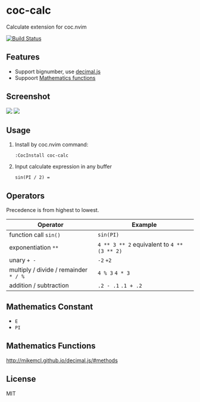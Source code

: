 # coc-calc

Calculate extension for coc.nvim

[![Build Status](https://travis-ci.com/weirongxu/coc-calc.svg?branch=master)](https://travis-ci.com/weirongxu/coc-calc)

## Features

* Support bignumber, use [decimal.js](https://github.com/MikeMcl/decimal.js)
* Suppoort [Mathematics functions](http://mikemcl.github.io/decimal.js/#methods)

## Screenshot
![](https://user-images.githubusercontent.com/1709861/57681026-7185a500-7661-11e9-9e80-130090e8a10f.png)
![](https://user-images.githubusercontent.com/1709861/57681030-734f6880-7661-11e9-937a-1f3521d00343.png)

## Usage

1. Install by coc.nvim command:
    ```
    :CocInstall coc-calc
    ```
2. Input calculate expression in any buffer
    ```
    sin(PI / 2) =
    ```
## Operators

Precedence is from highest to lowest.

| Operator                              | Example                                     |
|---------------------------------------|---------------------------------------------|
| function call `sin()`                 | `sin(PI)`                                   |
| exponentiation `**`                   | `4 ** 3 ** 2` equivalent to `4 ** (3 ** 2)` |
| unary `+ -`                           | `-2` `+2`                                   |
| multiply / divide / remainder `* / %` | `4 % 3` `4 * 3`                             |
| addition / subtraction                | `.2 - .1` `.1 + .2`                         |

## Mathematics Constant
* `E`
* `PI`

## Mathematics Functions
http://mikemcl.github.io/decimal.js/#methods

## License

MIT
